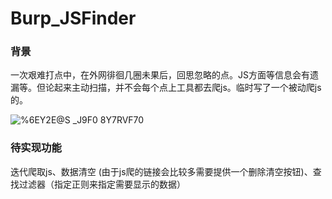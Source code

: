 # Burp_JSFinder

### 背景

一次艰难打点中，在外网徘徊几圈未果后，回思忽略的点。JS方面等信息会有遗漏等。但论起来主动扫描，并不会每个点上工具都去爬js。临时写了一个被动爬js的。


![%6EY2E@S _J9F0 8Y7RVF70](https://user-images.githubusercontent.com/42479546/128474035-235ba680-5875-473c-b7d2-60d7a644baa1.png)

### 待实现功能

迭代爬取js、数据清空 (由于js爬的链接会比较多需要提供一个删除清空按钮)、查找过滤器（指定正则来指定需要显示的数据）

